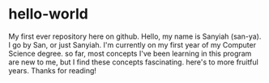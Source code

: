 # hello-world
My first ever repository here on github. 
Hello, my name is Sanyiah (san-ya). I go by San, or just Sanyiah. 
I'm currently on my first year of my Computer Science degree.
so far, most concepts I've been learning in this program are new to me, but I find these concepts fascinating.
here's to more fruitful years. 
Thanks for reading!
